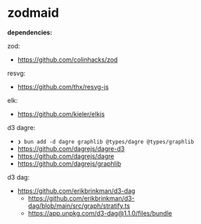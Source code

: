 # zodmaid

**dependencies:**

zod:
- https://github.com/colinhacks/zod

resvg:
- https://github.com/thx/resvg-js

elk:
- https://github.com/kieler/elkjs

d3 dagre:
- `❯ bun add -d dagre graphlib @types/dagre @types/graphlib`
- https://github.com/dagrejs/dagre-d3
- https://github.com/dagrejs/dagre
- https://github.com/dagrejs/graphlib

d3 dag:
- https://github.com/erikbrinkman/d3-dag
  - https://github.com/erikbrinkman/d3-dag/blob/main/src/graph/stratify.ts
  - https://app.unpkg.com/d3-dag@1.1.0/files/bundle
